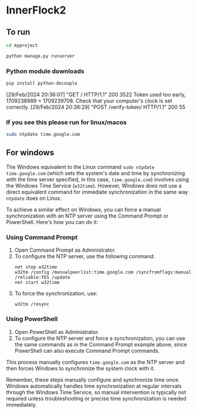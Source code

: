# InnerFlock2

## To run
```bash
cd myproject
```

``` bash
python manage.py runserver
```
### Python module downloads
```bash
pip install python-decouple
```

[29/Feb/2024 20:36:07] "GET / HTTP/1.1" 200 3522
Token used too early, 1709238989 < 1709239708. Check that your computer's clock is set correctly.
[29/Feb/2024 20:36:29] "POST /verify-token/ HTTP/1.1" 200 55

### If you see this please run for linux/macos

```bash
sudo ntpdate time.google.com
```

## For windows
The Windows equivalent to the Linux command `sudo ntpdate time.google.com` (which sets the system's date and time by synchronizing with the time server specified, in this case, `time.google.com`) involves using the Windows Time Service (`w32time`). However, Windows does not use a direct equivalent command for immediate synchronization in the same way `ntpdate` does on Linux.

To achieve a similar effect on Windows, you can force a manual synchronization with an NTP server using the Command Prompt or PowerShell. Here's how you can do it:

### Using Command Prompt

1. Open Command Prompt as Administrator.
2. To configure the NTP server, use the following command:
   ```
   net stop w32time
   w32tm /config /manualpeerlist:time.google.com /syncfromflags:manual /reliable:YES /update
   net start w32time
   ```
3. To force the synchronization, use:
   ```
   w32tm /resync
   ```

### Using PowerShell

1. Open PowerShell as Administrator.
2. To configure the NTP server and force a synchronization, you can use the same commands as in the Command Prompt example above, since PowerShell can also execute Command Prompt commands.

This process manually configures `time.google.com` as the NTP server and then forces Windows to synchronize the system clock with it. 

Remember, these steps manually configure and synchronize time once. Windows automatically handles time synchronization at regular intervals through the Windows Time Service, so manual intervention is typically not required unless troubleshooting or precise time synchronization is needed immediately.
